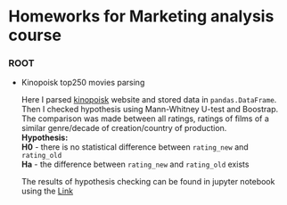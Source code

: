 # Homeworks for Marketing analysis course

### ROOT

- Kinopoisk top250 movies parsing
  
  Here I parsed [kinopoisk](https://www.kinopoisk.ru/lists/movies/top250/?page=1) website and stored data in `pandas.DataFrame`. Then I checked hypothesis using Mann-Whitney U-test and Boostrap. The comparison was made between all ratings, ratings of films of a similar genre/decade of creation/country of production.      
  __Hypothesis:__     
  __H0__ - there is no statistical difference between `rating_new` and `rating_old`  
  __Ha__ - the difference between `rating_new` and `rating_old` exists  
  
  The results of hypothesis checking can be found in jupyter notebook using the [Link](https://github.com/Turakulov/marketing-analysis/blob/master/Kinopoisk_top250_parsing/Kinopoisk_top250_parsing.ipynb)
